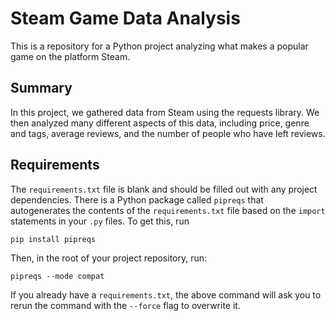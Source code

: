 # Steam Game Data Analysis

This is a repository for a Python project analyzing what makes a popular 
game on the platform Steam. 

## Summary

In this project, we gathered data from Steam using the requests library. We then
analyzed many different aspects of this data, including price, genre and tags, 
average reviews, and the number of people who have left reviews.

## Requirements

The `requirements.txt` file is blank and should be filled out with any project
dependencies. There is a Python package called `pipreqs` that autogenerates the
contents of the `requirements.txt` file based on the `import` statements in your
`.py` files. To get this, run

```
pip install pipreqs
```

Then, in the root of your project repository, run:

```
pipreqs --mode compat
```

If you already have a `requirements.txt`, the above command will ask you to
rerun the command with the `--force` flag to overwrite it.
